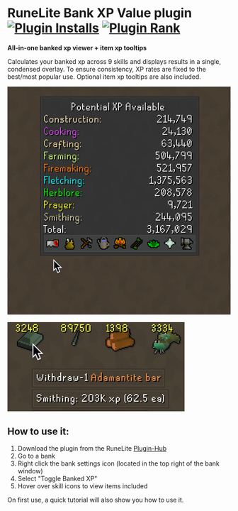 # RuneLite Bank XP Value plugin [![Plugin Installs](http://img.shields.io/endpoint?url=https://i.pluginhub.info/shields/installs/plugin/bank-xp-value)](https://runelite.net/plugin-hub/TheStonedTurtle) [![Plugin Rank](http://img.shields.io/endpoint?url=https://i.pluginhub.info/shields/rank/plugin/bank-xp-value)](https://runelite.net/plugin-hub)
**All-in-one banked xp viewer + item xp tooltips**

Calculates your banked xp across 9 skills and displays results in a single, condensed overlay. To ensure consistency, XP rates are fixed to the best/most popular use. Optional item xp tooltips are also included.

![bank-xp-value](/assets/bank-xp-value.gif)

![item-xp-tooltip](/assets/item-xp-tooltip.png)

## How to use it:
  1.  Download the plugin from the RuneLite [Plugin-Hub](https://github.com/runelite/runelite/wiki/Information-about-the-Plugin-Hub)
  2.  Go to a bank
  3.  Right click the bank settings icon (located in the top right of the bank window)
  4.  Select "Toggle Banked XP"
  5.  Hover over skill icons to view items included

  On first use, a quick tutorial will also show you how to use it.
